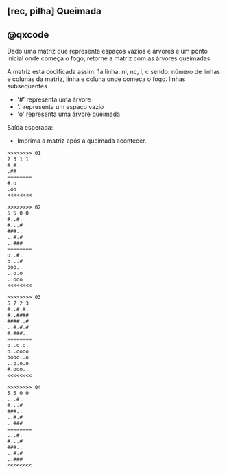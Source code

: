 ## [rec, pilha] Queimada
## @qxcode

Dado uma matriz que representa espaços vazios e árvores e um ponto inicial onde começa o fogo, retorne a matriz com as árvores queimadas.

A matriz está codificada assim.
1a linha: nl, nc, l, c sendo: número de linhas e colunas da matriz, linha e coluna onde começa o fogo.
linhas subsequentes
- '\#' representa uma árvore
- '.' representa um espaço vazio
- 'o' representa uma árvore queimada

Saída esperada:
- Imprima a matriz após a queimada acontecer.


```
>>>>>>>> 01
2 3 1 1
#.#
.##
========
#.o
.oo
<<<<<<<<

>>>>>>>> 02
5 5 0 0
#..#.
#...#
###..
..#.#
..###
========
o..#.
o...#
ooo..
..o.o
..ooo
<<<<<<<<

>>>>>>>> 03
5 7 2 3
#..#.#.
#..####
####..#
..#.#.#
#.###..
========
o..o.o.
o..oooo
oooo..o
..o.o.o
#.ooo..
<<<<<<<<

>>>>>>>> 04
5 5 0 0
...#.
#...#
###..
..#.#
..###
========
...#.
#...#
###..
..#.#
..###
<<<<<<<<
```

<!---
>>>>>>>> 05
50 100 0 4
.#..#.#.#.....#.#..##.#.####..##...###..#.#.###.###..###.###..#.##.##..###..#.##.###.##.##..###.###.
.#.##.##.#.##..#..#...#.#.##.#####.#.#...#.....######..###.##..###.#.########..##..###..#.###....###
##.##.####.########.####.##########..##.###.#.#...##...###..##..#####.###..###.####..###.#..#...#..#
..##.#########..#.###.#...#..###.#######..##..#.#.###..#.#####.#.##....#..####.#..#..#.###..#.#.####
.###.#######.###.#######.#######.#.#..##.####...##.#...###...###..########.########...##.#.##...##.#
.###########.##..###.########.#..##..###.#...###..#.#....######.##..#.#.#.....##.##.##..######..#..#
####....#.######.#.....#...###.##....##.#.....##..#.####.#.##.###.#.##.#.#.##..##..#.#...####.##..##
..####.##.#...#####..#.##..#.####.######.#.#####...####..####.######.#.###.#####.##...###.####.#####
##..##.#.##.######..#.#####.#####.##.######..###.##.###.#####.#..#.#####..#......###..####..####.###
..#.#....#.#..###..##.#.#.#####.##..####...#.#.##.##.###.###.###.##..##..#...##.##.##.###..#..##....
#####.#.#..#.#.#.#######..#.#..####..#.##.#.#.#####.#.###..###.#####.#.###.#....##.#..####.##.#.####
#.###.#..##.#.##.#.##....#..###.########.##..###..#.#.##..##.....#######..#.###....#..#.#.#.#.####..
#..#.#.#########....#########.#.......###.###.#...###..###.####.##########.##..#.###..##..#####.###.
#.#.#.#...#...#####.#.#...#.##.###.##.###...#.####.#..#########.#.###.######.#.#.####.#.##.##.#..###
.....####.#.####..#..#.##..##.##...#..#...####.#...#####.#..###.######.###.#####..#..#######.#.###.#
#...###....#######.####..#.###.##.###...##...###.###.##.#..###..##.##.##.#.#.###..#.#.##.#.#######.#
..#...#.#.###.#####.#.#.##.###..########.#.##.####..###...####..#.####.##.#.#..###.####..##..######.
##...####.#.#####.#..#.##.#..##...########..#######.#####.#.#.#.#.##.##.#.#.##..#.#.#.#.#...###.##..
#..####..####.###..#.##..##.##.#.#.#..#..###.#.###..######.###.#.##..####...##..##.#.#..#.##.#######
#.....###.##..##.####.#####.#.#.##.#########.##..##.#.....####.##.##.####.##########.....#..#...####
##.....#####...#..#.##.######...##..###.##..####.####...####..#######.#.#.#.#####.###...#####...####
######.#.#.#..#######......####.#....##..##..##.....##########.#..##.##.#.#######...###.....#####.##
###.##..#..#...##....#####.####.##########.#..########.##.###.##.##..#.##..########..#.#.#.#..#..###
##.######.#####..#.#...##...######.####.#.##.#.##.#..##########.#.######..####.####.####.###..##.#.#
.#.##.##.#.#########.#..##..##.###.#.#.#.######..###..##.##.#.#....#.#.#.###.##.#.#...########.##..#
.####.##..##.#####.###.##...######..##.####.###...##.###.#.#...#####.#...#.###.##########.########..
#######.#.#.....#####..#..##..#.#.#########..##.#.#....#.#.###.#.####....#########.#######.#######.#
###.####..##.#.#....##########.##.#.#...######....###..##.####...####.#########.#..#.#.#..##.#.#.###
..##.##.#.#.#...##.#..###.####....#..###.....###.###.#.#.#.##.#.#....#.####.####.##.######.##....###
#####.#########...####.##..##..##.##.#...#....#######...##.###.#######.####.##..#.####..#####...####
##..#.#.#......#.#.#.##.#.#..#.##...##.#####..##.###.##.##..##.#..###..###.####..#.####.#..#.#.####.
..##..####.#.##.##.######.#..##.######.##.######.#...#.####.######...##..#.#.#..######.#..#..##...#.
#.###.######.####..####.#############.###..####..#######..###.##.####.#.#...####.###.####.###..##..#
#.###...#......#####.#.#..#..#.#......########.#####..###.#.######.##.###.#####....######.##.###.###
####...######.....####...#.################.#####...##.##.##...####..##.#.##..#####..##...##.####.##
#.#.#.###.#...#...##..#.##.#####.##.###.#.#.#.####.##.#..###....#.###....#.####..#.#####.#.###.####.
.##.#######....#..##..#..#.##.##.#.####..####..#..#..#.######..###..#####.####.#.#.#.####.#####...##
#.#.##..#.#.#.###.#...#..#.##.#####..#########.....#.##.#..#.###.##...###.#....########.####....###.
#####.##.####.##.#.##.####.#####.####.#####.#...#.###...####.#..#.###.####.#.#..##.###.#.#..###.##..
#####.#########.#.###.......#############.#.#.#.##.##.#.##.##.#######....##.##..#.######.##########.
#.#.##..#..#..####..##########...#.###.####..###.###.##.#####.#############.#.###.#########..#######
.###..#.#####...##..##.##.##.#.##..##.##....########.###...##..#..####.###.####.#.#..#..##.#.##.#.##
#.#.####.##..#.##.#########.####..#.#.##.##..########.#.#.#..##.#.#.##.######...##.##..#.#.##..####.
#.#.###..#.##..######.#..##.#..#.########.#.##..###.##.##.##.#.#....##.##.######.###.##.#.###.##...#
#.###.#...###..#.##########...##.###.#.########.####.##.###.###.###.#..#.#...##..####..####..##..#.#
###.#....###.#.#....####.####.#..####..#####..#....##..###...###.#..#.#.#.###..###.##.#.#.#...###.##
.#.###.###..##.#########.######...###..##..##...##.##.##.#.###.########..#..#.#.####..#...###.###.#.
#####.##.#...#..#.#.######.######.#.###.##.#....#######..#..##..##.##.########....##.##.##..######..
.##.###...######.#...#.###...##.#....#.#.##.#..##.#######.#.##.#.####..##..#....#..#..##..###.##.##.
#..#######.#####.##.####.##.##.##...##..##.##..############.#.####...##.####.##.##..#....##.###.##..
========
.#..o.o.#.....#.#..##.o.oooo..oo...ooo..#.#.###.###..ooo.ooo..#.oo.oo..ooo..o.oo.ooo.oo.##..ooo.ooo.
.#.oo.oo.o.oo..o..o...o.o.oo.ooooo.o.o...#.....######..ooo.oo..ooo.o.oooooooo..oo..ooo..#.ooo....ooo
##.oo.oooo.oooooooo.oooo.oooooooooo..oo.###.#.#...##...ooo..oo..ooooo.ooo..ooo.oooo..ooo.o..o...o..o
..oo.ooooooooo..o.ooo.o...o..ooo.ooooooo..##..#.#.###..o.ooooo.o.oo....o..oooo.o..o..o.ooo..o.#.oooo
.ooo.ooooooo.ooo.ooooooo.ooooooo.o.o..oo.####...##.#...ooo...ooo..oooooooo.oooooooo...oo.o.oo...oo.o
.ooooooooooo.oo..ooo.oooooooo.o..oo..ooo.#...ooo..#.o....oooooo.oo..o.o.o.....oo.oo.##..oooooo..o..o
oooo....o.oooooo.o.....o...ooo.oo....oo.#.....oo..#.oooo.o.oo.ooo.o.oo.o.o.oo..oo..#.#...oooo.oo..oo
..oooo.oo.o...ooooo..#.oo..o.oooo.oooooo.o.ooooo...oooo..oooo.oooooo.o.ooo.ooooo.##...ooo.oooo.ooooo
##..oo.o.oo.oooooo..o.ooooo.ooooo.oo.oooooo..ooo.oo.ooo.ooooo.o..o.ooooo..#......###..oooo..oooo.ooo
..o.o....o.#..ooo..oo.o.o.ooooo.oo..oooo...#.o.oo.oo.ooo.ooo.ooo.oo..oo..o...##.##.##.ooo..o..oo....
ooooo.#.#..#.#.o.ooooooo..o.o..oooo..o.oo.o.#.ooooo.o.ooo..ooo.ooooo.o.ooo.#....##.#..oooo.oo.o.oooo
o.ooo.#..oo.o.oo.o.oo....o..ooo.oooooooo.oo..ooo..o.o.oo..oo.....ooooooo..#.ooo....#..o.o.o.o.oooo..
o..o.#.ooooooooo....ooooooooo.o.......ooo.ooo.o...ooo..ooo.oooo.oooooooooo.oo..o.###..oo..ooooo.ooo.
o.#.#.o...o...ooooo.o.o...o.oo.ooo.oo.ooo...o.oooo.o..ooooooooo.o.ooo.oooooo.o.o.####.o.oo.oo.o..ooo
.....oooo.o.oooo..o..#.##..oo.oo...o..o...oooo.o...ooooo.o..ooo.oooooo.ooo.ooooo..#..ooooooo.o.ooo.o
#...ooo....ooooooo.####..#.ooo.oo.ooo...oo...ooo.ooo.oo.#..ooo..oo.oo.oo.o.o.ooo..#.o.oo.o.ooooooo.o
..#...o.o.ooo.ooooo.#.#.##.ooo..oooooooo.o.oo.oooo..ooo...oooo..o.oooo.oo.#.o..ooo.oooo..oo..oooooo.
oo...oooo.o.ooooo.o..o.##.o..oo...oooooooo..ooooooo.ooooo.o.o.#.o.oo.oo.o.#.oo..o.#.o.o.#...ooo.oo..
o..oooo..oooo.ooo..o.oo..oo.oo.#.o.o..o..ooo.o.ooo..oooooo.ooo.o.oo..oooo...oo..oo.o.#..#.##.ooooooo
o.....ooo.oo..oo.oooo.ooooo.o.#.oo.ooooooooo.oo..oo.o.....oooo.oo.oo.oooo.oooooooooo.....o..o...oooo
oo.....ooooo...o..o.oo.oooooo...oo..ooo.oo..oooo.oooo...oooo..ooooooo.o.o.o.ooooo.ooo...ooooo...oooo
oooooo.o.o.o..ooooooo......oooo.o....oo..oo..oo.....oooooooooo.o..oo.oo.o.ooooooo...ooo.....ooooo.oo
ooo.oo..o..o...oo....ooooo.oooo.oooooooooo.o..oooooooo.oo.ooo.oo.oo..o.oo..oooooooo..o.o.o.o..o..ooo
oo.oooooo.ooooo..o.o...oo...oooooo.oooo.o.oo.o.oo.o..oooooooooo.#.oooooo..oooo.oooo.oooo.ooo..oo.o.o
.o.oo.oo.#.ooooooooo.o..oo..oo.ooo.o.o.o.oooooo..ooo..oo.oo.o.o....o.o.o.ooo.oo.o.o...oooooooo.oo..o
.oooo.oo..oo.ooooo.ooo.oo...oooooo..oo.oooo.ooo...oo.ooo.o.o...ooooo.o...o.ooo.oooooooooo.oooooooo..
ooooooo.#.o.....ooooo..o..oo..o.o.ooooooooo..oo.#.o....o.o.ooo.o.oooo....ooooooooo.ooooooo.ooooooo.o
ooo.oooo..oo.#.#....oooooooooo.oo.o.o...oooooo....ooo..oo.oooo...oooo.ooooooooo.o..o.o.o..oo.o.o.ooo
..oo.oo.o.o.o...##.o..ooo.oooo....o..ooo.....ooo.ooo.#.o.o.oo.#.o....o.oooo.oooo.oo.oooooo.oo....ooo
ooooo.ooooooooo...oooo.oo..oo..oo.oo.o...o....ooooooo...oo.ooo.ooooooo.oooo.oo..#.oooo..ooooo...oooo
oo..o.o.o......#.o.o.oo.o.o..o.oo...oo.ooooo..oo.ooo.oo.oo..oo.o..ooo..ooo.oooo..o.oooo.o..o.#.oooo.
..oo..oooo.o.oo.oo.oooooo.o..oo.oooooo.oo.oooooo.o...o.oooo.oooooo...##..o.o.o..oooooo.o..o..##...o.
o.ooo.oooooo.oooo..oooo.ooooooooooooo.ooo..oooo..ooooooo..ooo.oo.oooo.#.#...oooo.ooo.oooo.ooo..oo..o
o.ooo...o......ooooo.o.#..o..o.o......oooooooo.ooooo..ooo.o.oooooo.oo.###.ooooo....oooooo.oo.ooo.ooo
oooo...oooooo.....oooo...#.oooooooooooooooo.ooooo...##.oo.oo...oooo..##.#.oo..ooooo..oo...oo.oooo.oo
o.o.o.ooo.o...#...oo..#.##.ooooo.oo.ooo.o.o.o.oooo.##.#..ooo....o.ooo....#.oooo..o.ooooo.#.ooo.oooo.
.oo.ooooooo....o..oo..#..#.oo.oo.o.oooo..oooo..o..#..#.oooooo..ooo..ooooo.oooo.o.o.o.oooo.ooooo...oo
o.o.oo..o.o.o.ooo.o...#..#.oo.ooooo..ooooooooo.....o.##.o..o.ooo.oo...ooo.o....oooooooo.oooo....ooo.
ooooo.oo.oooo.oo.#.oo.####.ooooo.oooo.ooooo.o...o.ooo...oooo.o..o.ooo.oooo.#.o..oo.ooo.o.o..ooo.oo..
ooooo.ooooooooo.o.ooo.......ooooooooooooo.o.o.o.oo.oo.#.oo.oo.ooooooo....oo.oo..o.oooooo.oooooooooo.
o.o.oo..o..o..oooo..oooooooooo...o.ooo.oooo..ooo.ooo.##.ooooo.ooooooooooooo.o.ooo.ooooooooo..ooooooo
.ooo..o.ooooo...oo..oo.oo.oo.o.oo..oo.oo....oooooooo.###...oo..o..oooo.ooo.oooo.o.o..o..oo.o.oo.o.oo
o.o.oooo.oo..#.oo.ooooooooo.oooo..o.o.oo.oo..oooooooo.#.o.o..oo.#.o.oo.oooooo...oo.oo..#.o.oo..oooo.
o.o.ooo..o.oo..oooooo.o..oo.o..o.oooooooo.o.oo..ooo.oo.oo.oo.o.#....oo.oo.oooooo.ooo.##.o.ooo.oo...#
o.ooo.o...ooo..o.oooooooooo...oo.ooo.o.oooooooo.oooo.oo.ooo.ooo.ooo.o..o.#...oo..oooo..oooo..oo..#.#
ooo.o....ooo.#.o....oooo.oooo.o..oooo..ooooo..o....oo..ooo...ooo.o..o.o.#.ooo..ooo.oo.#.o.o...ooo.##
.o.ooo.ooo..##.ooooooooo.oooooo...ooo..oo..oo...oo.oo.oo.o.ooo.oooooooo..o..o.#.oooo..#...ooo.ooo.#.
ooooo.oo.o...#..o.o.oooooo.oooooo.o.ooo.oo.o....ooooooo..o..oo..oo.oo.oooooooo....oo.##.##..oooooo..
.oo.ooo...######.#...o.ooo...oo.o....o.#.oo.#..oo.ooooooo.o.oo.o.oooo..oo..o....#..o..##..ooo.oo.oo.
#..ooooooo.#####.##.oooo.oo.oo.oo...oo..oo.##..oooooooooooo.o.oooo...##.oooo.##.##..#....oo.ooo.oo..
<<<<<<<<



--->
